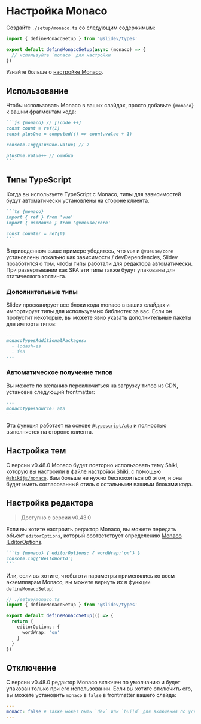 # Настройка Monaco

<Environment type="client" />

Создайте `./setup/monaco.ts` со следующим содержимым:

```ts
import { defineMonacoSetup } from '@slidev/types'

export default defineMonacoSetup(async (monaco) => {
  // используйте `monaco` для настройки
})
```

Узнайте больше о [настройке Monaco](https://github.com/Microsoft/monaco-editor).

## Использование

Чтобы использовать Monaco в ваших слайдах, просто добавьте `{monaco}` к вашим фрагментам кода:

````md
```js {monaco} // [!code ++]
const count = ref(1)
const plusOne = computed(() => count.value + 1)

console.log(plusOne.value) // 2

plusOne.value++ // ошибка
```
````

## Типы TypeScript

Когда вы используете TypeScript с Monaco, типы для зависимостей будут автоматически установлены на стороне клиента.

````md
```ts {monaco}
import { ref } from 'vue'
import { useMouse } from '@vueuse/core'

const counter = ref(0)
```
````

В приведенном выше примере убедитесь, что `vue` и `@vueuse/core` установлены локально как зависимости / devDependencies, Slidev позаботится о том, чтобы типы работали для редактора автоматически. При развертывании как SPA эти типы также будут упакованы для статического хостинга.

### Дополнительные типы

Slidev просканирует все блоки кода monaco в ваших слайдах и импортирует типы для используемых библиотек за вас. Если он пропустит некоторые, вы можете явно указать дополнительные пакеты для импорта типов:

```md
---
monacoTypesAdditionalPackages:
  - lodash-es
  - foo
---
```

### Автоматическое получение типов

Вы можете по желанию переключиться на загрузку типов из CDN, установив следующий frontmatter:

```md
---
monacoTypesSource: ata
---
```

Эта функция работает на основе [`@typescript/ata`](https://github.com/microsoft/TypeScript-Website/tree/v2/packages/ata) и полностью выполняется на стороне клиента.

## Настройка тем

С версии v0.48.0 Monaco будет повторно использовать тему Shiki, которую вы настроили в [файле настройки Shiki](/custom/highlighters#configure-shiki), с помощью [`@shikijs/monaco`](https://shiki.style/packages/monaco). Вам больше не нужно беспокоиться об этом, и она будет иметь согласованный стиль с остальными вашими блоками кода.

## Настройка редактора

> Доступно с версии v0.43.0

Если вы хотите настроить редактор Monaco, вы можете передать объект `editorOptions`, который соответствует определению [Monaco IEditorOptions](https://microsoft.github.io/monaco-editor/docs.html#interfaces/editor.IEditorOptions.html).

````md
```ts {monaco} { editorOptions: { wordWrap:'on'} }
console.log('HelloWorld')
```
````

Или, если вы хотите, чтобы эти параметры применялись ко всем экземплярам Monaco, вы можете вернуть их в функции `defineMonacoSetup`:

```ts
// ./setup/monaco.ts
import { defineMonacoSetup } from '@slidev/types'

export default defineMonacoSetup(() => {
  return {
    editorOptions: {
      wordWrap: 'on'
    }
  }
})
```

## Отключение

С версии v0.48.0 редактор Monaco включен по умолчанию и будет упакован только при его использовании. Если вы хотите отключить его, вы можете установить `monaco` в `false` в frontmatter вашего слайда:

```yaml
---
monaco: false # также может быть `dev` или `build` для включения по условию
---
```
